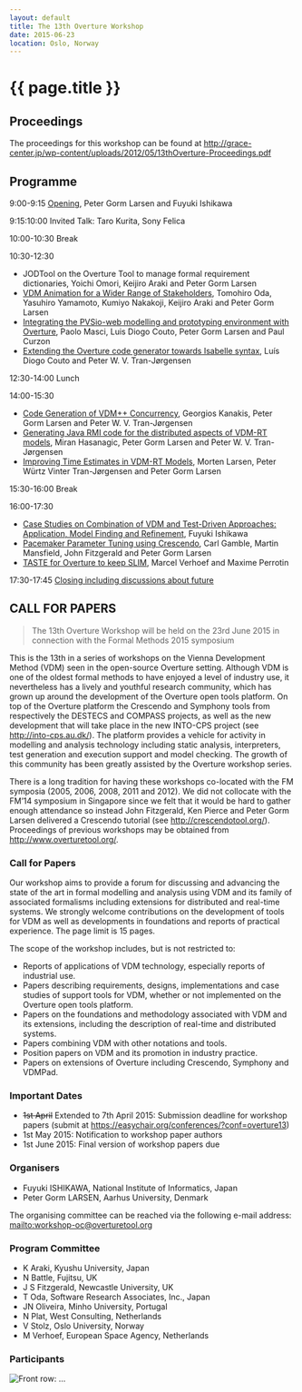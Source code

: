 ```yaml
---
layout: default
title: The 13th Overture Workshop
date: 2015-06-23
location: Oslo, Norway
---
```


# {{ page.title }}
## Proceedings

The proceedings for this workshop can be found at http://grace-center.jp/wp-content/uploads/2012/05/13thOverture-Proceedings.pdf
## Programme
9:00-9:15 [Opening](13/Overture13Opening.pdf), Peter Gorm Larsen and Fuyuki Ishikawa

9:15:10:00 Invited Talk: Taro Kurita, Sony Felica

10:00-10:30 Break

10:30-12:30

* JODTool on the Overture Tool to manage formal requirement dictionaries, Yoichi Omori, Keijiro Araki and Peter Gorm Larsen
* [VDM Animation for a Wider Range of Stakeholders](13/TomoOda.pdf), Tomohiro Oda, Yasuhiro Yamamoto, Kumiyo Nakakoji, Keijiro Araki and Peter Gorm Larsen 
* [Integrating the PVSio-web modelling and prototyping environment with Overture](13/PaoloMasci.pdf), Paolo Masci, Luis Diogo Couto, Peter Gorm Larsen and Paul Curzon
* [Extending the Overture code generator towards Isabelle syntax](13/LuisPeter.pdf), Luís Diogo Couto and Peter W. V. Tran-Jørgensen

12:30-14:00 Lunch

14:00-15:30

* [Code Generation of VDM++ Concurrency](13/GeorgeKanakis.pdf), Georgios Kanakis, Peter Gorm Larsen and Peter W. V. Tran-Jørgensen
* [Generating Java RMI code for the distributed aspects of VDM-RT models](13/MiranHasanagic.pdf), Miran Hasanagic, Peter Gorm Larsen and Peter W. V. Tran-Jørgensen
* [Improving Time Estimates in VDM-RT Models](13/MortenLarsen.pdf), Morten Larsen, Peter Würtz Vinter Tran-Jørgensen and Peter Gorm Larsen

15:30-16:00 Break

16:00-17:30

* [Case Studies on Combination of VDM and Test-Driven Approaches: Application, Model Finding and Refinement](13/ishikawa.pdf), Fuyuki Ishikawa
* [Pacemaker Parameter Tuning using Crescendo](13/Mansfield.pdf), Carl Gamble, Martin Mansfield, John Fitzgerald and Peter Gorm Larsen
* [TASTE for Overture to keep SLIM](13/MarcelVerhoef.pdf), Marcel Verhoef and Maxime Perrotin

17:30-17:45 [Closing including discussions about future](13/DiscussionSessions.pdf)

## CALL FOR PAPERS

> The 13th Overture Workshop
> will be held on the 23rd June 2015 in connection with the Formal Methods 2015 symposium

This is the 13th in a series of workshops on the Vienna Development Method (VDM) seen in the open-source Overture setting. Although VDM is one of the oldest formal methods to have enjoyed a level of industry use, it nevertheless has a lively and youthful research community, which has grown up around the development of the Overture open tools platform. On top of the Overture platform the Crescendo and Symphony tools from respectively the DESTECS and COMPASS projects, as well as the new development that will take place in the new INTO-CPS project (see <http://into-cps.au.dk/>). The platform provides a vehicle for activity in modelling and analysis technology including static analysis, interpreters, test generation and execution support and model checking. The growth of this community has been greatly assisted by the Overture workshop series.

There is a long tradition for having these workshops co-located with the FM symposia (2005, 2006, 2008, 2011 and 2012). We did not collocate with the FM’14 symposium in Singapore since we felt that it would be hard to gather enough attendance so instead John Fitzgerald, Ken Pierce and Peter Gorm Larsen delivered a Crescendo tutorial (see <http://crescendotool.org/>). Proceedings of previous workshops may be obtained from <http://www.overturetool.org/>.

### Call for Papers

Our workshop aims to provide a forum for discussing and advancing the state of the art in formal modelling and analysis using VDM and its family of associated formalisms including extensions for distributed and real-time systems. We strongly welcome contributions on the development of tools for VDM as well as developments in foundations and reports of practical experience. The page limit is 15 pages. 

The scope of the workshop includes, but is not restricted to: 

* Reports of applications of VDM technology, especially reports of industrial use. 
* Papers describing requirements, designs, implementations and case studies of support tools for VDM, whether or not implemented on the Overture open tools platform. 
* Papers on the foundations and methodology associated with VDM and its extensions, including the description of real-time and distributed systems. 
* Papers combining VDM with other notations and tools.
* Position papers on VDM and its promotion in industry practice. 
* Papers on extensions of Overture including Crescendo, Symphony and VDMPad.

### Important Dates

* <strike>1st April</strike> Extended to 7th April 2015: Submission deadline for workshop papers (submit at https://easychair.org/conferences/?conf=overture13)
* 1st May 2015: Notification to workshop paper authors
* 1st June 2015: Final version of workshop papers due

### Organisers

* Fuyuki ISHIKAWA, National Institute of Informatics, Japan
* Peter Gorm LARSEN, Aarhus University, Denmark 

The organising committee can be reached via the following e-mail address:  <mailto:workshop-oc@overturetool.org>

### Program Committee

* K Araki, Kyushu University, Japan
* N Battle, Fujitsu, UK
* J S Fitzgerald, Newcastle University, UK
* T Oda,  Software Research Associates, Inc., Japan
* JN Oliveira, Minho University, Portugal
* N Plat, West Consulting, Netherlands
* V Stolz, Oslo University, Norway
* M Verhoef, European Space Agency, Netherlands


### Participants

![Front row: ...](13/DSC_5269.JPG)
